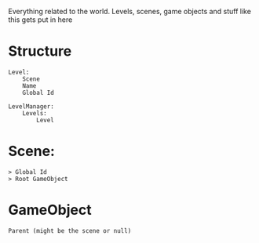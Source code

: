 Everything related to the world. Levels, scenes, game objects and stuff like this gets put in here

# Structure

    Level:
        Scene
        Name
        Global Id

    LevelManager:
        Levels:
            Level

# Scene:

    > Global Id
    > Root GameObject

# GameObject

    Parent (might be the scene or null)
